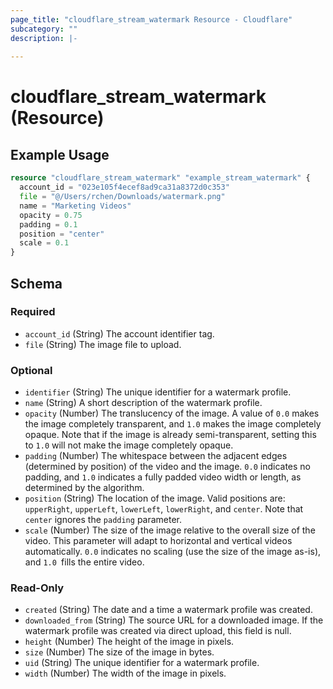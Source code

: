 ```yaml
---
page_title: "cloudflare_stream_watermark Resource - Cloudflare"
subcategory: ""
description: |-
  
---
```


# cloudflare_stream_watermark (Resource)



## Example Usage

```terraform
resource "cloudflare_stream_watermark" "example_stream_watermark" {
  account_id = "023e105f4ecef8ad9ca31a8372d0c353"
  file = "@/Users/rchen/Downloads/watermark.png"
  name = "Marketing Videos"
  opacity = 0.75
  padding = 0.1
  position = "center"
  scale = 0.1
}
```

<!-- schema generated by tfplugindocs -->
## Schema

### Required

- `account_id` (String) The account identifier tag.
- `file` (String) The image file to upload.

### Optional

- `identifier` (String) The unique identifier for a watermark profile.
- `name` (String) A short description of the watermark profile.
- `opacity` (Number) The translucency of the image. A value of `0.0` makes the image completely transparent, and `1.0` makes the image completely opaque. Note that if the image is already semi-transparent, setting this to `1.0` will not make the image completely opaque.
- `padding` (Number) The whitespace between the adjacent edges (determined by position) of the video and the image. `0.0` indicates no padding, and `1.0` indicates a fully padded video width or length, as determined by the algorithm.
- `position` (String) The location of the image. Valid positions are: `upperRight`, `upperLeft`, `lowerLeft`, `lowerRight`, and `center`. Note that `center` ignores the `padding` parameter.
- `scale` (Number) The size of the image relative to the overall size of the video. This parameter will adapt to horizontal and vertical videos automatically. `0.0` indicates no scaling (use the size of the image as-is), and `1.0 `fills the entire video.

### Read-Only

- `created` (String) The date and a time a watermark profile was created.
- `downloaded_from` (String) The source URL for a downloaded image. If the watermark profile was created via direct upload, this field is null.
- `height` (Number) The height of the image in pixels.
- `size` (Number) The size of the image in bytes.
- `uid` (String) The unique identifier for a watermark profile.
- `width` (Number) The width of the image in pixels.


